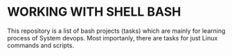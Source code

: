 # WORKING WITH SHELL BASH
This repository is a list of bash projects (tasks) which are mainly for learning process of System devops.
Most importanly, there are tasks for just Linux commands and scripts.


